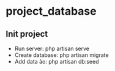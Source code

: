 # project_database
## Init project
- Run server: php artisan serve
- Create database: php artisan migrate
- Add data ảo: php artisan db:seed

